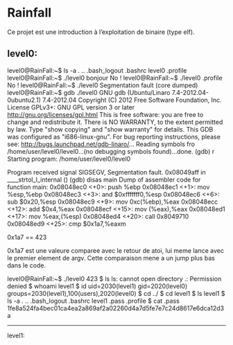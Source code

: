 # Rainfall

Ce projet est une introduction à l’exploitation de binaire (type elf).

level0:
--------------------------------------------------------------------------------
level0@RainFall:~$ ls -a
.  ..  .bash_logout  .bashrc  level0  .profile
level0@RainFall:~$ ./level0 bonjour
No !
level0@RainFall:~$ ./level0 .profile
No !
level0@RainFall:~$ ./level0
Segmentation fault (core dumped)
level0@RainFall:~$ gdb ./level0
GNU gdb (Ubuntu/Linaro 7.4-2012.04-0ubuntu2.1) 7.4-2012.04
Copyright (C) 2012 Free Software Foundation, Inc.
License GPLv3+: GNU GPL version 3 or later <http://gnu.org/licenses/gpl.html>
This is free software: you are free to change and redistribute it.
There is NO WARRANTY, to the extent permitted by law.  Type "show copying"
and "show warranty" for details.
This GDB was configured as "i686-linux-gnu".
For bug reporting instructions, please see:
<http://bugs.launchpad.net/gdb-linaro/>...
Reading symbols fro /home/user/level0/level0...(no debugging symbols found)...done.
(gdb) r
Starting program: /home/user/level0/level0

Program received signal SIGSEGV, Segmentation fault.
0x08049aff in ____strtol_l_internal ()
(gdb) disas main
Dump of assembler code for function main:
   0x08048ec0 <+0>:	push   %ebp
   0x08048ec1 <+1>:	mov    %esp,%ebp
   0x08048ec3 <+3>:	and    $0xfffffff0,%esp
   0x08048ec6 <+6>:	sub    $0x20,%esp
   0x08048ec9 <+9>:	mov    0xc(%ebp),%eax
   0x08048ecc <+12>:	add    $0x4,%eax
   0x08048ecf <+15>:	mov    (%eax),%eax
   0x08048ed1 <+17>:	mov    %eax,(%esp)
   0x08048ed4 <+20>:	call   0x8049710 <atoi>
   0x08048ed9 <+25>:	cmp    $0x1a7,%eaxm

   0x1a7 == 423

0x1a7 est une valeure comparee avec le retour de atoi, lui meme lance avec le
premier element de argv. Cette comparaison mene a un jump plus bas dans le code.

level0@RainFall:~$ ./level0 423
$ ls
ls: cannot open directory .: Permission denied
$ whoami
level1
$ id
uid=2030(level1) gid=2020(level0) groups=2030(level1),100(users),2020(level0)
$ cd ../
$ cd level1
$ ls
level1
$ ls -a
.  ..  .bash_logout  .bashrc  level1  .pass  .profile
$ cat .pass
1fe8a524fa4bec01ca4ea2a869af2a02260d4a7d5fe7e7c24d8617e6dca12d3a

--------------------------------------------------------------------------------

level1:
